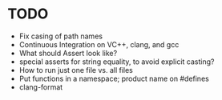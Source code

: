 # TODO

- Fix casing of path names
- Continuous Integration on VC++, clang, and gcc
- What should Assert look like?
- special asserts for string equality, to avoid explicit casting?
- How to run just one file vs. all files
- Put functions in a namespace; product name on #defines
- clang-format
